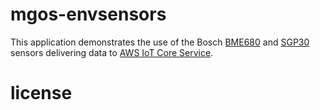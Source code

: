 # mgos-envsensors

This application demonstrates the use of the Bosch [BME680](https://www.bosch-sensortec.com/bst/products/all_products/bme680) and [SGP30](https://www.sensirion.com/en/environmental-sensors/gas-sensors/multi-pixel-gas-sensors/) sensors delivering data to [AWS IoT Core Service](https://aws.amazon.com/iot-core/features/).

# license



